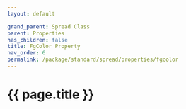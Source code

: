 ```yaml
---
layout: default

grand_parent: Spread Class
parent: Properties
has_children: false
title: FgColor Property
nav_order: 6
permalink: /package/standard/spread/properties/fgcolor
---
```

# {{ page.title }}
